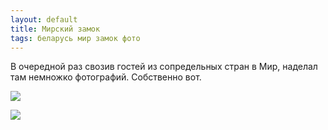 ```yaml
---
layout: default
title: Мирский замок
tags: беларусь мир замок фото
---
```

В очередной раз свозив гостей из сопредельных стран в Мир, наделал там немножко фотографий. Собственно вот.

![](https://farm9.staticflickr.com/8122/29155246586_6443002b09_b.jpg)

![](https://farm9.staticflickr.com/8198/28566658014_02ee6e40cf_b.jpg)
